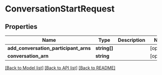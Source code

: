 # ConversationStartRequest

## Properties
Name | Type | Description | Notes
------------ | ------------- | ------------- | -------------
**add_conversation_participant_arns** | **string[]** |  | [optional] 
**conversation_arn** | **string** |  | [optional] 

[[Back to Model list]](../README.md#documentation-for-models) [[Back to API list]](../README.md#documentation-for-api-endpoints) [[Back to README]](../README.md)


